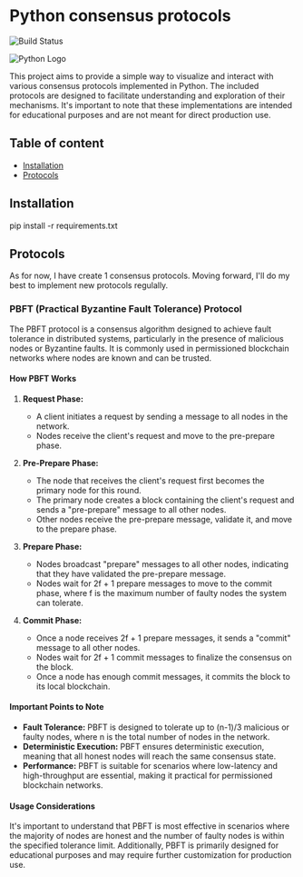# Python consensus protocols

![Build Status](https://github.com/Tanguyvans/consensus_protocols/actions/workflows/ci.yml/badge.svg)

![Python Logo](https://www.python.org/static/img/python-logo.png)

This project aims to provide a simple way to visualize and interact with various consensus protocols implemented in Python. The included protocols are designed to facilitate understanding and exploration of their mechanisms. It's important to note that these implementations are intended for educational purposes and are not meant for direct production use.

## Table of content

- [Installation](#installation)
- [Protocols](#protocols)

## Installation

pip install -r requirements.txt

## Protocols

As for now, I have create 1 consensus protocols. Moving forward, I'll do my best to implement new protocols regulally.

### PBFT (Practical Byzantine Fault Tolerance) Protocol

The PBFT protocol is a consensus algorithm designed to achieve fault tolerance in distributed systems, particularly in the presence of malicious nodes or Byzantine faults. It is commonly used in permissioned blockchain networks where nodes are known and can be trusted.

#### How PBFT Works

1. **Request Phase:**

   - A client initiates a request by sending a message to all nodes in the network.
   - Nodes receive the client's request and move to the pre-prepare phase.

2. **Pre-Prepare Phase:**

   - The node that receives the client's request first becomes the primary node for this round.
   - The primary node creates a block containing the client's request and sends a "pre-prepare" message to all other nodes.
   - Other nodes receive the pre-prepare message, validate it, and move to the prepare phase.

3. **Prepare Phase:**

   - Nodes broadcast "prepare" messages to all other nodes, indicating that they have validated the pre-prepare message.
   - Nodes wait for 2f + 1 prepare messages to move to the commit phase, where f is the maximum number of faulty nodes the system can tolerate.

4. **Commit Phase:**
   - Once a node receives 2f + 1 prepare messages, it sends a "commit" message to all other nodes.
   - Nodes wait for 2f + 1 commit messages to finalize the consensus on the block.
   - Once a node has enough commit messages, it commits the block to its local blockchain.

#### Important Points to Note

- **Fault Tolerance:** PBFT is designed to tolerate up to (n-1)/3 malicious or faulty nodes, where n is the total number of nodes in the network.
- **Deterministic Execution:** PBFT ensures deterministic execution, meaning that all honest nodes will reach the same consensus state.
- **Performance:** PBFT is suitable for scenarios where low-latency and high-throughput are essential, making it practical for permissioned blockchain networks.

#### Usage Considerations

It's important to understand that PBFT is most effective in scenarios where the majority of nodes are honest and the number of faulty nodes is within the specified tolerance limit. Additionally, PBFT is primarily designed for educational purposes and may require further customization for production use.
